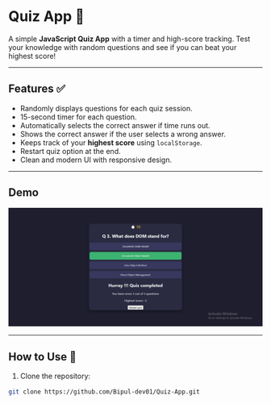 # Quiz App 🎯

A simple **JavaScript Quiz App** with a timer and high-score tracking. Test your knowledge with random questions and see if you can beat your highest score!  

---

## Features ✅

- Randomly displays questions for each quiz session.
- 15-second timer for each question.
- Automatically selects the correct answer if time runs out.
- Shows the correct answer if the user selects a wrong answer.
- Keeps track of your **highest score** using `localStorage`.
- Restart quiz option at the end.
- Clean and modern UI with responsive design.

---

## Demo

![Quiz App Screenshot](https://github.com/Bipul-dev01/Quiz-App/blob/4269e2ccc9dd7631b2d301204adcb9fdce781360/images/quiz-screenshot.png.png)

---

## How to Use 🚀

1. Clone the repository:  
```bash
git clone https://github.com/Bipul-dev01/Quiz-App.git
